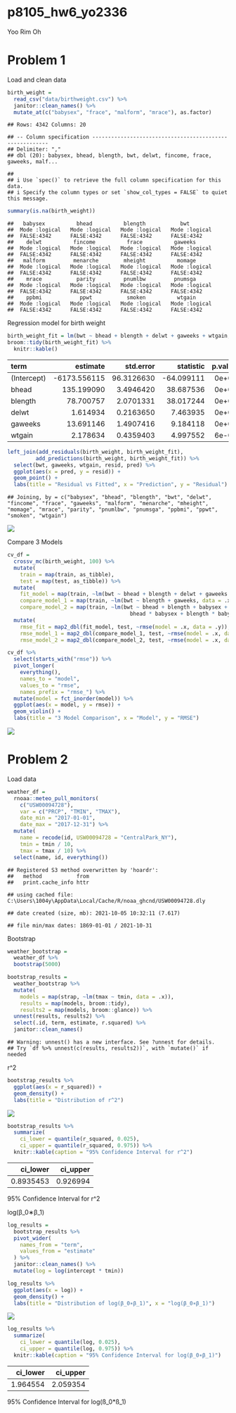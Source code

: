 p8105\_hw6\_yo2336
================
Yoo Rim Oh

# Problem 1

Load and clean data

``` r
birth_weight =
  read_csv("data/birthweight.csv") %>%
  janitor::clean_names() %>%
  mutate_at(c("babysex", "frace", "malform", "mrace"), as.factor)
```

    ## Rows: 4342 Columns: 20

    ## -- Column specification --------------------------------------------------------
    ## Delimiter: ","
    ## dbl (20): babysex, bhead, blength, bwt, delwt, fincome, frace, gaweeks, malf...

    ## 
    ## i Use `spec()` to retrieve the full column specification for this data.
    ## i Specify the column types or set `show_col_types = FALSE` to quiet this message.

``` r
summary(is.na(birth_weight))
```

    ##   babysex          bhead          blength           bwt         
    ##  Mode :logical   Mode :logical   Mode :logical   Mode :logical  
    ##  FALSE:4342      FALSE:4342      FALSE:4342      FALSE:4342     
    ##    delwt          fincome          frace          gaweeks       
    ##  Mode :logical   Mode :logical   Mode :logical   Mode :logical  
    ##  FALSE:4342      FALSE:4342      FALSE:4342      FALSE:4342     
    ##   malform         menarche        mheight          momage       
    ##  Mode :logical   Mode :logical   Mode :logical   Mode :logical  
    ##  FALSE:4342      FALSE:4342      FALSE:4342      FALSE:4342     
    ##    mrace           parity         pnumlbw         pnumsga       
    ##  Mode :logical   Mode :logical   Mode :logical   Mode :logical  
    ##  FALSE:4342      FALSE:4342      FALSE:4342      FALSE:4342     
    ##    ppbmi            ppwt           smoken          wtgain       
    ##  Mode :logical   Mode :logical   Mode :logical   Mode :logical  
    ##  FALSE:4342      FALSE:4342      FALSE:4342      FALSE:4342

Regression model for birth weight

``` r
birth_weight_fit = lm(bwt ~ bhead + blength + delwt + gaweeks + wtgain, data = birth_weight)
broom::tidy(birth_weight_fit) %>%
  knitr::kable()
```

| term        |     estimate |  std.error |  statistic | p.value |
|:------------|-------------:|-----------:|-----------:|--------:|
| (Intercept) | -6173.556115 | 96.3126630 | -64.099111 |   0e+00 |
| bhead       |   135.199090 |  3.4946420 |  38.687536 |   0e+00 |
| blength     |    78.700757 |  2.0701331 |  38.017244 |   0e+00 |
| delwt       |     1.614934 |  0.2163650 |   7.463935 |   0e+00 |
| gaweeks     |    13.691146 |  1.4907416 |   9.184118 |   0e+00 |
| wtgain      |     2.178634 |  0.4359403 |   4.997552 |   6e-07 |

``` r
left_join(add_residuals(birth_weight, birth_weight_fit),
         add_predictions(birth_weight, birth_weight_fit)) %>%
  select(bwt, gaweeks, wtgain, resid, pred) %>%
  ggplot(aes(x = pred, y = resid)) +
  geom_point() +
  labs(title = "Residual vs Fitted", x = "Prediction", y = "Residual")
```

    ## Joining, by = c("babysex", "bhead", "blength", "bwt", "delwt", "fincome", "frace", "gaweeks", "malform", "menarche", "mheight", "momage", "mrace", "parity", "pnumlbw", "pnumsga", "ppbmi", "ppwt", "smoken", "wtgain")

![](p8105_hw6_yo2336_files/figure-gfm/unnamed-chunk-2-1.png)<!-- -->

Compare 3 Models

``` r
cv_df = 
  crossv_mc(birth_weight, 100) %>%
  mutate(
    train = map(train, as_tibble),
    test = map(test, as_tibble)) %>%
  mutate(
    fit_model = map(train, ~lm(bwt ~ bhead + blength + delwt + gaweeks + wtgain, data = .x)),
    compare_model_1 = map(train, ~lm(bwt ~ blength + gaweeks, data = .x)),
    compare_model_2 = map(train, ~lm(bwt ~ bhead + blength + babysex + bhead * blength + 
                                       bhead * babysex + blength * babysex, data = .x))) %>%
  mutate(
    rmse_fit = map2_dbl(fit_model, test, ~rmse(model = .x, data = .y)),
    rmse_model_1 = map2_dbl(compare_model_1, test, ~rmse(model = .x, data = .y)),
    rmse_model_2 = map2_dbl(compare_model_2, test, ~rmse(model = .x, data = .y)))

cv_df %>% 
  select(starts_with("rmse")) %>% 
  pivot_longer(
    everything(),
    names_to = "model", 
    values_to = "rmse",
    names_prefix = "rmse_") %>% 
  mutate(model = fct_inorder(model)) %>% 
  ggplot(aes(x = model, y = rmse)) + 
  geom_violin() +
  labs(title = "3 Model Comparison", x = "Model", y = "RMSE")
```

![](p8105_hw6_yo2336_files/figure-gfm/unnamed-chunk-3-1.png)<!-- -->

# Problem 2

Load data

``` r
weather_df = 
  rnoaa::meteo_pull_monitors(
    c("USW00094728"),
    var = c("PRCP", "TMIN", "TMAX"), 
    date_min = "2017-01-01",
    date_max = "2017-12-31") %>%
  mutate(
    name = recode(id, USW00094728 = "CentralPark_NY"),
    tmin = tmin / 10,
    tmax = tmax / 10) %>%
  select(name, id, everything())
```

    ## Registered S3 method overwritten by 'hoardr':
    ##   method           from
    ##   print.cache_info httr

    ## using cached file: C:\Users\1004y\AppData\Local/Cache/R/noaa_ghcnd/USW00094728.dly

    ## date created (size, mb): 2021-10-05 10:32:11 (7.617)

    ## file min/max dates: 1869-01-01 / 2021-10-31

Bootstrap

``` r
weather_bootstrap =
  weather_df %>%
  bootstrap(5000)

bootstrap_results =
  weather_bootstrap %>%
  mutate(
    models = map(strap, ~lm(tmax ~ tmin, data = .x)),
    results = map(models, broom::tidy),
    results2 = map(models, broom::glance)) %>%
  unnest(results, results2) %>%
  select(.id, term, estimate, r.squared) %>%
  janitor::clean_names()
```

    ## Warning: unnest() has a new interface. See ?unnest for details.
    ## Try `df %>% unnest(c(results, results2))`, with `mutate()` if needed

r^2

``` r
bootstrap_results %>%
  ggplot(aes(x = r_squared)) + 
  geom_density() +
  labs(title = "Distribution of r^2")
```

![](p8105_hw6_yo2336_files/figure-gfm/unnamed-chunk-6-1.png)<!-- -->

``` r
bootstrap_results %>%
  summarize(
    ci_lower = quantile(r_squared, 0.025), 
    ci_upper = quantile(r_squared, 0.975)) %>%
  knitr::kable(caption = "95% Confidence Interval for r^2")
```

| ci\_lower | ci\_upper |
|----------:|----------:|
| 0.8935453 |  0.926994 |

95% Confidence Interval for r^2

log(β\_0∗β\_1)

``` r
log_results =
  bootstrap_results %>%
  pivot_wider(
    names_from = "term",
    values_from = "estimate"
  ) %>%
  janitor::clean_names() %>%
  mutate(log = log(intercept * tmin))

log_results %>%
  ggplot(aes(x = log)) + 
  geom_density() +
  labs(title = "Distribution of log(β_0∗β_1)", x = "log(β_0∗β_1)")
```

![](p8105_hw6_yo2336_files/figure-gfm/unnamed-chunk-7-1.png)<!-- -->

``` r
log_results %>%
  summarize(
    ci_lower = quantile(log, 0.025), 
    ci_upper = quantile(log, 0.975)) %>%
  knitr::kable(caption = "95% Confidence Interval for log(β_0∗β_1)")
```

| ci\_lower | ci\_upper |
|----------:|----------:|
|  1.964554 |  2.059354 |

95% Confidence Interval for log(ß\_0\*ß\_1)
